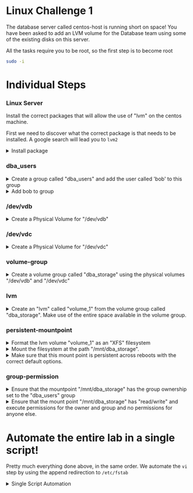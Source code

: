 # Linux Challenge 1

The database server called centos-host is running short on space! You have been asked to add an LVM volume for the Database team using some of the existing disks on this server.

All the tasks require you to be root, so the first step is to become root

```bash
sudo -i
```

# Individual Steps

### Linux Server

Install the correct packages that will allow the use of "lvm" on the centos machine.

First we need to discover what the correct package is that needs to be installed. A google search will lead you to `lvm2`

<details>
<summary>Install package</summary>

```bash
yum install -y lvm2
```
</details>


### dba_users

<details>
<summary>Create a group called "dba_users" and add the user called 'bob' to this group</summary>

```bash
groupadd dba_users
```
</details>

<details>
<summary>Add bob to group</summary>

```bash
usermod -G dba_users bob
```
</details>

### /dev/vdb

<details>
<summary>Create a Physical Volume for "/dev/vdb"</summary>

```bash
pvcreate /dev/vdb
```
</details>

### /dev/vdc

<details>
<summary>Create a Physical Volume for "/dev/vdc"</summary>

```bash
pvcreate /dev/vdc
```
</details>

### volume-group

<details>
<summary>Create a volume group called "dba_storage" using the physical volumes "/dev/vdb" and "/dev/vdc"</summary>

```bash
vgcreate dba_storage /dev/vdb /dev/vdc
```
</details>

### lvm

<details>
<summary>Create an "lvm" called "volume_1" from the volume group called "dba_storage". Make use of the entire space available in the volume group.</summary>

```bash
lvcreate -n volume_1 -l 100%FREE dba_storage
```
</details>

### persistent-mountpoint

<details>
<summary>Format the lvm volume "volume_1" as an "XFS" filesystem</summary>

```bash
mkfs.xfs /dev/dba_storage/volume_1
```
</details>

<details>
<summary>Mount the filesystem at the path "/mnt/dba_storage".</summary>

```bash
mkdir -p /mnt/dba_storage
mount -t xfs /dev/dba_storage/volume_1 /mnt/dba_storage
```
</details>

<details>
<summary>Make sure that this mount point is persistent across reboots with the correct default options.</summary>

```bash
vi /etc/fstab
```

Add the following line to the end of the file and save.

```
/dev/mapper/dba_storage-volume_1 /mnt/dba_storage xfs defaults 0 0
```
</details>

### group-permission

<details>
<summary>Ensure that the mountpoint "/mnt/dba_storage" has the group ownership set to the "dba_users" group</summary>

```bash
chown :dba_users /mnt/dba_storage
```
</details>

<details>
<summary>Ensure that the mount point "/mnt/dba_storage" has "read/write" and execute permissions for the owner and group and no permissions for anyone else.</summary>

```bash
chmod 770 /mnt/dba_storage
```
</details>

# Automate the entire lab in a single script!

Pretty much everything done above, in the same order. We automate the `vi` step by using the append redirection to `/etc/fstab`

<details>
<summary>Single Script Automation</summary>

```bash
{
# Start lab and paste this entire script to the command prompt.
# When it completes, press the check button.
sudo -i

## Install lvm

yum install -y lvm2

## dba_users

# Create group
groupadd dba_users
# Add bob
usermod -G dba_users bob

## Create PVs

pvcreate /dev/vdb
pvcreate /dev/vdc

## Create VG

vgcreate dba_storage /dev/vdb /dev/vdc

## Create LVM

lvcreate -n volume_1 -l 100%FREE dba_storage

## Persistent mountpoint

# Format
mkfs.xfs /dev/dba_storage/volume_1
# Mount
mkdir -p /mnt/dba_storage
mount -t xfs /dev/dba_storage/volume_1 /mnt/dba_storage
# Make persistent
echo "/dev/mapper/dba_storage-volume_1 /mnt/dba_storage xfs defaults 0 0" >> /etc/fstab
# Ensure that the mountpoint "/mnt/dba_storage" has the group ownership set to the "dba_users" group
chown :dba_users /mnt/dba_storage
# Ensure that the mount point "/mnt/dba_storage" has "read/write" and execute permissions for the owner and group and no permissions for anyone else.
chmod 770 /mnt/dba_storage
}
```

</details>